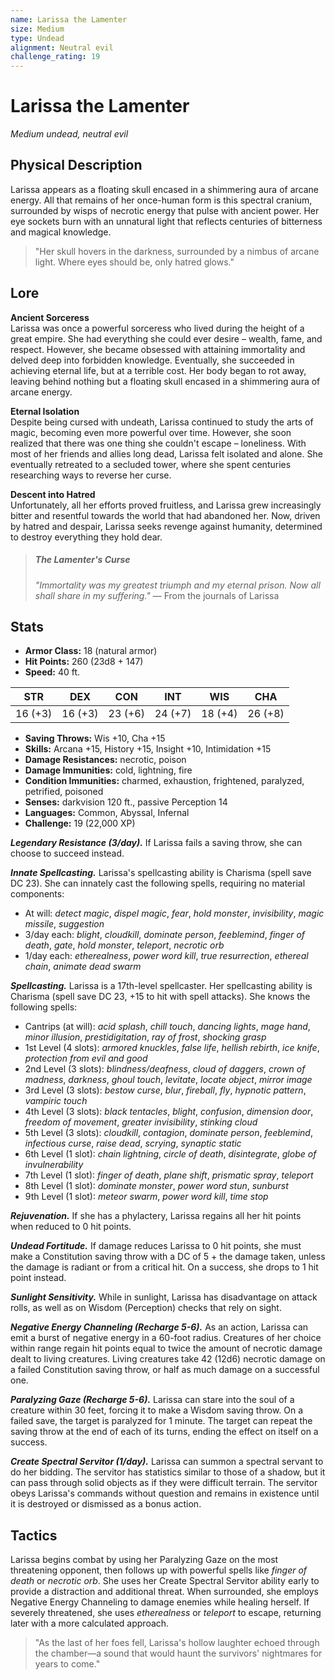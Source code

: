 ```yaml
---
name: Larissa the Lamenter
size: Medium
type: Undead
alignment: Neutral evil
challenge_rating: 19
---
```


# Larissa the Lamenter

*Medium undead, neutral evil*

## Physical Description
Larissa appears as a floating skull encased in a shimmering aura of arcane energy. All that remains of her once-human form is this spectral cranium, surrounded by wisps of necrotic energy that pulse with ancient power. Her eye sockets burn with an unnatural light that reflects centuries of bitterness and magical knowledge.

> "Her skull hovers in the darkness, surrounded by a nimbus of arcane light. Where eyes should be, only hatred glows."

## Lore
**Ancient Sorceress**  
Larissa was once a powerful sorceress who lived during the height of a great empire. She had everything she could ever desire – wealth, fame, and respect. However, she became obsessed with attaining immortality and delved deep into forbidden knowledge. Eventually, she succeeded in achieving eternal life, but at a terrible cost. Her body began to rot away, leaving behind nothing but a floating skull encased in a shimmering aura of arcane energy.

**Eternal Isolation**  
Despite being cursed with undeath, Larissa continued to study the arts of magic, becoming even more powerful over time. However, she soon realized that there was one thing she couldn't escape – loneliness. With most of her friends and allies long dead, Larissa felt isolated and alone. She eventually retreated to a secluded tower, where she spent centuries researching ways to reverse her curse.

**Descent into Hatred**  
Unfortunately, all her efforts proved fruitless, and Larissa grew increasingly bitter and resentful towards the world that had abandoned her. Now, driven by hatred and despair, Larissa seeks revenge against humanity, determined to destroy everything they hold dear.

> ##### The Lamenter's Curse
> *"Immortality was my greatest triumph and my eternal prison. Now all shall share in my suffering."*
> — From the journals of Larissa

## Stats

- **Armor Class:** 18 (natural armor)
- **Hit Points:** 260 (23d8 + 147)
- **Speed:** 40 ft.

| STR     | DEX     | CON     | INT     | WIS     | CHA     |
|---------|---------|---------|---------|---------|---------|
| 16 (+3) | 16 (+3) | 23 (+6) | 24 (+7) | 18 (+4) | 26 (+8) |

- **Saving Throws:** Wis +10, Cha +15
- **Skills:** Arcana +15, History +15, Insight +10, Intimidation +15
- **Damage Resistances:** necrotic, poison
- **Damage Immunities:** cold, lightning, fire
- **Condition Immunities:** charmed, exhaustion, frightened, paralyzed, petrified, poisoned
- **Senses:** darkvision 120 ft., passive Perception 14
- **Languages:** Common, Abyssal, Infernal
- **Challenge:** 19 (22,000 XP)

***Legendary Resistance (3/day).*** If Larissa fails a saving throw, she can choose to succeed instead.

***Innate Spellcasting.*** Larissa's spellcasting ability is Charisma (spell save DC 23). She can innately cast the following spells, requiring no material components:

* At will: *detect magic*, *dispel magic*, *fear*, *hold monster*, *invisibility*, *magic missile*, *suggestion*
* 3/day each: *blight*, *cloudkill*, *dominate person*, *feeblemind*, *finger of death*, *gate*, *hold monster*, *teleport*, *necrotic orb*
* 1/day each: *etherealness*, *power word kill*, *true resurrection*, *ethereal chain*, *animate dead swarm*

***Spellcasting.*** Larissa is a 17th-level spellcaster. Her spellcasting ability is Charisma (spell save DC 23, +15 to hit with spell attacks). She knows the following spells:

* Cantrips (at will): *acid splash*, *chill touch*, *dancing lights*, *mage hand*, *minor illusion*, *prestidigitation*, *ray of frost*, *shocking grasp*
* 1st Level (4 slots): *armored knuckles*, *false life*, *hellish rebirth*, *ice knife*, *protection from evil and good*
* 2nd Level (3 slots): *blindness/deafness*, *cloud of daggers*, *crown of madness*, *darkness*, *ghoul touch*, *levitate*, *locate object*, *mirror image*
* 3rd Level (3 slots): *bestow curse*, *blur*, *fireball*, *fly*, *hypnotic pattern*, *vampiric touch*
* 4th Level (3 slots): *black tentacles*, *blight*, *confusion*, *dimension door*, *freedom of movement*, *greater invisibility*, *stinking cloud*
* 5th Level (3 slots): *cloudkill*, *contagion*, *dominate person*, *feeblemind*, *infectious curse*, *raise dead*, *scrying*, *synaptic static*
* 6th Level (1 slot): *chain lightning*, *circle of death*, *disintegrate*, *globe of invulnerability*
* 7th Level (1 slot): *finger of death*, *plane shift*, *prismatic spray*, *teleport*
* 8th Level (1 slot): *dominate monster*, *power word stun*, *sunburst*
* 9th Level (1 slot): *meteor swarm*, *power word kill*, *time stop*

***Rejuvenation.*** If she has a phylactery, Larissa regains all her hit points when reduced to 0 hit points.

***Undead Fortitude.*** If damage reduces Larissa to 0 hit points, she must make a Constitution saving throw with a DC of 5 + the damage taken, unless the damage is radiant or from a critical hit. On a success, she drops to 1 hit point instead.

***Sunlight Sensitivity.*** While in sunlight, Larissa has disadvantage on attack rolls, as well as on Wisdom (Perception) checks that rely on sight.

***Negative Energy Channeling (Recharge 5-6).*** As an action, Larissa can emit a burst of negative energy in a 60-foot radius. Creatures of her choice within range regain hit points equal to twice the amount of necrotic damage dealt to living creatures. Living creatures take 42 (12d6) necrotic damage on a failed Constitution saving throw, or half as much damage on a successful one.

***Paralyzing Gaze (Recharge 5-6).*** Larissa can stare into the soul of a creature within 30 feet, forcing it to make a Wisdom saving throw. On a failed save, the target is paralyzed for 1 minute. The target can repeat the saving throw at the end of each of its turns, ending the effect on itself on a success.

***Create Spectral Servitor (1/day).*** Larissa can summon a spectral servant to do her bidding. The servitor has statistics similar to those of a shadow, but it can pass through solid objects as if they were difficult terrain. The servitor obeys Larissa's commands without question and remains in existence until it is destroyed or dismissed as a bonus action.

## Tactics
Larissa begins combat by using her Paralyzing Gaze on the most threatening opponent, then follows up with powerful spells like *finger of death* or *necrotic orb*. She uses her Create Spectral Servitor ability early to provide a distraction and additional threat. When surrounded, she employs Negative Energy Channeling to damage enemies while healing herself. If severely threatened, she uses *etherealness* or *teleport* to escape, returning later with a more calculated approach.

> "As the last of her foes fell, Larissa's hollow laughter echoed through the chamber—a sound that would haunt the survivors' nightmares for years to come."

